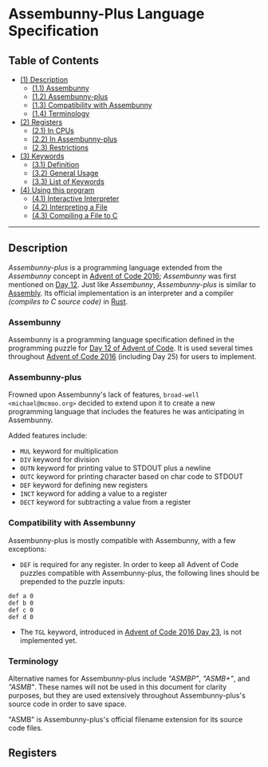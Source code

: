 # Assembunny-Plus Language Specification

## <a name="toc" /> Table of Contents

* [(1) Description](#1)
  * [(1.1) Assembunny](#1.1)
  * [(1.2) Assembunny-plus](#1.2)
  * [(1.3) Compatibility with Assembunny](#1.3)
  * [(1.4) Terminology](#1.4)
* [(2) Registers](#2)
	* [(2.1) In CPUs](#2.1)
	* [(2.2) In Assembunny-plus](#2.2)
	* [(2.3) Restrictions](#2.3)
* [(3) Keywords](#3)
	* [(3.1) Definition](#3.1)
	* [(3.2) General Usage](#3.2)
	* [(3.3) List of Keywords](#3.3)
* [(4) Using this program](#4)
  * [(4.1) Interactive Interpreter](#4.1)
  * [(4.2) Interpreting a File](#4.2)
  * [(4.3) Compiling a File to C](#4.3)

---

## <a name="1" /> Description

_Assembunny-plus_ is a programming language extended from the _Assembunny_ concept in [Advent of Code 2016](https://adventofcode.com/2016); _Assembunny_ was first mentioned on [Day 12](https://adventofcode.com/2016/day/12). Just like _Assembunny_, _Assembunny-plus_ is similar to [Assembly](https://en.wikipedia.org/wiki/Assembly_language). Its official implementation is an interpreter and a compiler _(compiles to C source code)_ in [Rust](https://rust-lang.org).

### <a name="1.1" /> Assembunny

Assembunny is a programming language specification defined in the programming puzzle for [Day 12 of Advent of Code](https://adventofcode.com/2016/day/12). It is used several times throughout [Advent of Code 2016](https://adventofcode.com/2016) (including Day 25) for users to implement.

### <a name="1.2" /> Assembunny-plus

Frowned upon Assembunny's lack of features, `broad-well <michael@mcmoo.org>` decided to extend upon it to create a new programming language that includes the features he was anticipating in Assembunny.

Added features include:
- `MUL` keyword for multiplication
- `DIV` keyword for division
- `OUTN` keyword for printing value to STDOUT plus a newline
- `OUTC` keyword for printing character based on char code to STDOUT
- `DEF` keyword for defining new registers
- `INCT` keyword for adding a value to a register
- `DECT` keyword for subtracting a value from a register

### <a name="1.3" /> Compatibility with Assembunny

Assembunny-plus is mostly compatible with Assembunny, with a few exceptions:
- `DEF` is required for any register. In order to keep all Advent of Code puzzles compatible with Assembunny-plus, the following lines should be prepended to the puzzle inputs:
```
def a 0
def b 0
def c 0
def d 0
```
- The `TGL` keyword, introduced in [Advent of Code 2016 Day 23](https://adventofcode.com/2016/day/23), is not implemented yet.

### <a name="1.4" /> Terminology

Alternative names for Assembunny-plus include _"ASMBP"_, _"ASMB+"_, and _"ASMB"_. These names will not be used in this document for clarity purposes, but they are used extensively throughout Assembunny-plus's source code in order to save space.

"ASMB" is Assembunny-plus's official filename extension for its source code files.

## <a name="2" /> Registers


